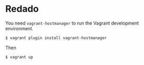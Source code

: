 # Redado

You need `vagrant-hostmanager` to run the Vagrant development environment.

```bash
$ vagrant plugin install vagrant-hostmanager
```

Then

```bash
$ vagrant up
```
